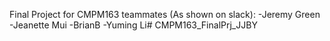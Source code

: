 Final Project for CMPM163
teammates (As shown on slack):
-Jeremy Green
-Jeanette Mui
-BrianB
-Yuming Li# CMPM163_FinalPrj_JJBY
